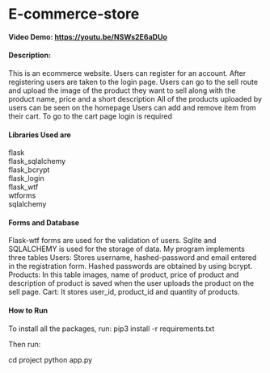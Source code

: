 # E-commerce-store

#### Video Demo: <https://youtu.be/NSWs2E6aDUo>


#### Description:
This is an ecommerce website. Users can register for an account. After registering users are taken to the login page.
Users can go to the sell route and upload the image of the product they want to sell along with the product name, price and a short description
All of the products uploaded by users can be seen on the homepage
Users can add and remove item from their cart.
To go to the cart page login is required

#### Libraries Used are<br />
flask <br />
flask_sqlalchemy<br />
flask_bcrypt<br />
flask_login<br />
flask_wtf<br />
wtforms<br />
sqlalchemy<br />



#### Forms and Database
Flask-wtf forms are used for the validation of users. Sqlite and SQLALCHEMY is used for the storage of data. My program implements three tables
Users: Stores username, hashed-password and email entered in the registration form. Hashed passwords are obtained by using bcrypt.
Products: In this table images, name of product, price of product and description of product is saved when the user uploads the product on the sell page.
Cart: It stores user_id, product_id and quantity of products.

#### How to Run

To install all the packages, run:
pip3 install -r requirements.txt

Then run:

cd project
python app.py


